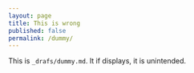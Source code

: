 ```yaml
---
layout: page
title: This is wrong
published: false
permalink: /dummy/
---
```


This is `_drafs/dummy.md`. It if displays, it is unintended.
